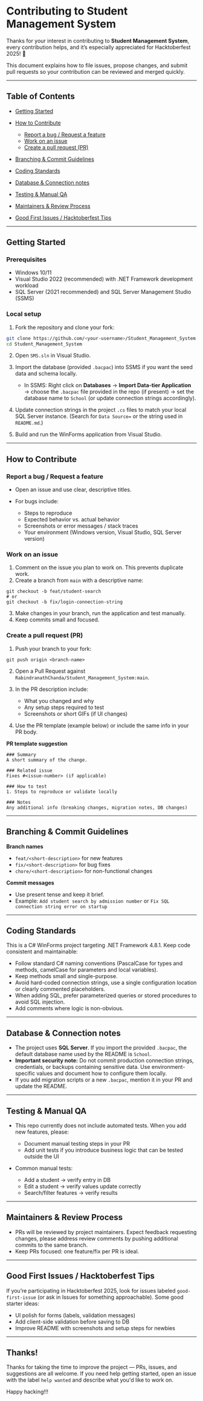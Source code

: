 # Contributing to Student Management System

Thanks for your interest in contributing to **Student Management System**, every contribution helps, and it’s especially appreciated for Hacktoberfest 2025! 🎉

This document explains how to file issues, propose changes, and submit pull requests so your contribution can be reviewed and merged quickly.

---

## Table of Contents

* [Getting Started](#getting-started)
* [How to Contribute](#how-to-contribute)

  * [Report a bug / Request a feature](#report-a-bug--request-a-feature)
  * [Work on an issue](#work-on-an-issue)
  * [Create a pull request (PR)](#create-a-pull-request-pr)
* [Branching & Commit Guidelines](#branching--commit-guidelines)
* [Coding Standards](#coding-standards)
* [Database & Connection notes](#database--connection-notes)
* [Testing & Manual QA](#testing--manual-qa)
* [Maintainers & Review Process](#maintainers--review-process)
* [Good First Issues / Hacktoberfest Tips](#good-first-issues--hacktoberfest-tips)

---

## Getting Started

### Prerequisites

* Windows 10/11
* Visual Studio 2022 (recommended) with .NET Framework development workload
* SQL Server (2021 recommended) and SQL Server Management Studio (SSMS)

### Local setup

1. Fork the repository and clone your fork:

```bash
git clone https://github.com/<your-username>/Student_Management_System.git
cd Student_Management_System
```

2. Open `SMS.sln` in Visual Studio.

3. Import the database (provided `.bacpac`) into SSMS if you want the seed data and schema locally.

   * In SSMS: Right click on **Databases** → **Import Data-tier Application** → choose the `.bacpac` file provided in the repo (if present) → set the database name to `School` (or update connection strings accordingly).

4. Update connection strings in the project `.cs` files to match your local SQL Server instance. (Search for `Data Source=` or the string used in `README.md`.)

5. Build and run the WinForms application from Visual Studio.

---

## How to Contribute

### Report a bug / Request a feature

* Open an issue and use clear, descriptive titles.
* For bugs include:

  * Steps to reproduce
  * Expected behavior vs. actual behavior
  * Screenshots or error messages / stack traces
  * Your environment (Windows version, Visual Studio, SQL Server version)

### Work on an issue

1. Comment on the issue you plan to work on. This prevents duplicate work.
2. Create a branch from `main` with a descriptive name:

```
git checkout -b feat/student-search
# or
git checkout -b fix/login-connection-string
```

3. Make changes in your branch, run the application and test manually.
4. Keep commits small and focused.

### Create a pull request (PR)

1. Push your branch to your fork:

```
git push origin <branch-name>
```

2. Open a Pull Request against `RabindranathChanda/Student_Management_System:main`.
3. In the PR description include:

   * What you changed and why
   * Any setup steps required to test
   * Screenshots or short GIFs (if UI changes)
4. Use the PR template (example below) or include the same info in your PR body.

**PR template suggestion**

```
### Summary
A short summary of the change.

### Related issue
Fixes #<issue-number> (if applicable)

### How to test
1. Steps to reproduce or validate locally

### Notes
Any additional info (breaking changes, migration notes, DB changes)
```

---

## Branching & Commit Guidelines

**Branch names**

* `feat/<short-description>` for new features
* `fix/<short-description>` for bug fixes
* `chore/<short-description>` for non-functional changes

**Commit messages**

* Use present tense and keep it brief.
* Example: `Add student search by admission number` or `Fix SQL connection string error on startup`

---

## Coding Standards

This is a C# WinForms project targeting .NET Framework 4.8.1. Keep code consistent and maintainable:

* Follow standard C# naming conventions (PascalCase for types and methods, camelCase for parameters and local variables).
* Keep methods small and single-purpose.
* Avoid hard-coded connection strings, use a single configuration location or clearly commented placeholders.
* When adding SQL, prefer parameterized queries or stored procedures to avoid SQL injection.
* Add comments where logic is non-obvious.

---

## Database & Connection notes

* The project uses **SQL Server**. If you import the provided `.bacpac`, the default database name used by the README is `School`.
* **Important security note:** Do not commit production connection strings, credentials, or backups containing sensitive data. Use environment-specific values and document how to configure them locally.
* If you add migration scripts or a new `.bacpac`, mention it in your PR and update the README.

---

## Testing & Manual QA

* This repo currently does not include automated tests. When you add new features, please:

  * Document manual testing steps in your PR
  * Add unit tests if you introduce business logic that can be tested outside the UI

* Common manual tests:

  * Add a student → verify entry in DB
  * Edit a student → verify values update correctly
  * Search/filter features → verify results

---

## Maintainers & Review Process

* PRs will be reviewed by project maintainers. Expect feedback requesting changes, please address review comments by pushing additional commits to the same branch.
* Keep PRs focused: one feature/fix per PR is ideal.

---

## Good First Issues / Hacktoberfest Tips

If you’re participating in Hacktoberfest 2025, look for issues labeled `good-first-issue` (or ask in Issues for something approachable). Some good starter ideas:

* UI polish for forms (labels, validation messages)
* Add client-side validation before saving to DB
* Improve README with screenshots and setup steps for newbies

---

## Thanks!

Thanks for taking the time to improve the project — PRs, issues, and suggestions are all welcome. If you need help getting started, open an issue with the label `help wanted` and describe what you'd like to work on.

Happy hacking!!!
